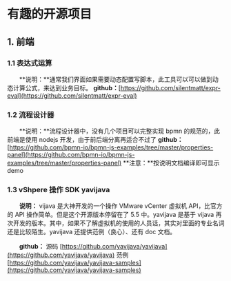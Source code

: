 # 有趣的开源项目

## 1. 前端

### 1.1 表达式运算

　　**说明：**通常我们界面如果需要动态配置写脚本，此工具可以可以做到动态计算公式，来达到业务目标。
**github：**[https://github.com/silentmatt/expr-eval](https://github.com/silentmatt/expr-eval)

### 1.2 流程设计器

　　**说明：**流程设计器中，没有几个项目可以完整实现 bpmn 的规范的，此前端是使用 nodejs 开发，由于前后端分离再适合不过了
**github：**[https://github.com/bpmn-io/bpmn-js-examples/tree/master/properties-panel](https://github.com/bpmn-io/bpmn-js-examples/tree/master/properties-panel)
**注意：**按说明文档编译即可显示 demo

### 1.3 vShpere 操作 SDK yavijava

　　**说明：** vijava 是大神开发的一个操作 VMware vCenter 虚拟机 API，比官方的 API 操作简单。但是这个开源版本停留在了 5.5 中。yavijava 是基于 vijava 再次开发的版本。其中，如果不了解虚拟机的使用的人员话，其实对里面的专业名词还是比较陌生。yavijava 还提供范例（良心）、还有 doc 文档。

　　**github：**
源码 [https://github.com/yavijava/yavijava](https://github.com/yavijava/yavijava)
范例 [https://github.com/yavijava/yavijava-samples](https://github.com/yavijava/yavijava-samples)
